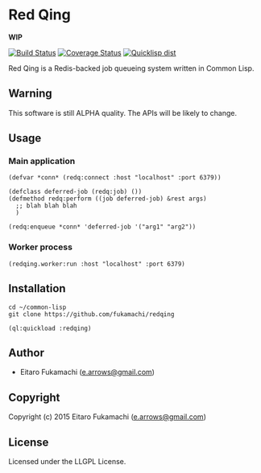 # Red Qing

**WIP**

[![Build Status](https://travis-ci.org/fukamachi/redqing.svg?branch=master)](https://travis-ci.org/fukamachi/redqing)
[![Coverage Status](https://coveralls.io/repos/fukamachi/redqing/badge.svg?branch=master)](https://coveralls.io/r/fukamachi/redqing)
[![Quicklisp dist](http://quickdocs.org/badge/redqing.svg)](http://quickdocs.org/redqing/)

Red Qing is a Redis-backed job queueing system written in Common Lisp.

## Warning

This software is still ALPHA quality. The APIs will be likely to change.

## Usage

### Main application

```common-lisp
(defvar *conn* (redq:connect :host "localhost" :port 6379))

(defclass deferred-job (redq:job) ())
(defmethod redq:perform ((job deferred-job) &rest args)
  ;; blah blah blah
  )

(redq:enqueue *conn* 'deferred-job '("arg1" "arg2"))
```

### Worker process

```common-lisp
(redqing.worker:run :host "localhost" :port 6379)
```

## Installation

```
cd ~/common-lisp
git clone https://github.com/fukamachi/redqing
```

```common-lisp
(ql:quickload :redqing)
```

## Author

* Eitaro Fukamachi (e.arrows@gmail.com)

## Copyright

Copyright (c) 2015 Eitaro Fukamachi (e.arrows@gmail.com)

## License

Licensed under the LLGPL License.
